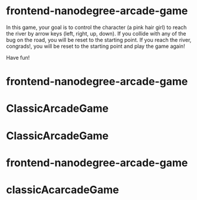 frontend-nanodegree-arcade-game
===============================

In this game, your goal is to control the character (a pink hair girl) to reach the river by arrow keys (left, right, up, down). If you collide with any of the bug on the road, you will be reset to the starting point. If you reach the river, congrads!, you will be reset to the starting point and play the game again!

Have fun!
# frontend-nanodegree-arcade-game
# ClassicArcadeGame
# ClassicArcadeGame
# frontend-nanodegree-arcade-game
# classicAcarcadeGame
